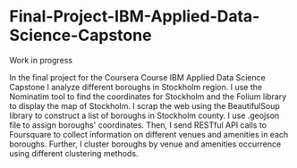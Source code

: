 # Final-Project-IBM-Applied-Data-Science-Capstone

Work in progress

In the final project for the Coursera Course IBM  Applied Data Science Capstone I analyze different boroughs in Stockholm region. I use the Nominatim tool to find the coordinates for Stockholm and the Folium library to display the map of Stockholm. I scrap the web using the BeautifulSoup library to construct a list of boroughs in Stockholm county. I use .geojson file to assign boroughs' coordinates. Then, I send RESTful API calls to Foursquare to collect information on different venues and amenities in each boroughs. Further, I cluster boroughs by venue and amenities occurrence using different clustering methods. 


